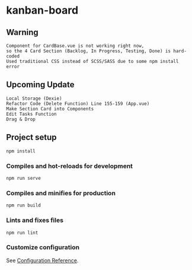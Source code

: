 # kanban-board
## Warning
```
Component for CardBase.vue is not working right now,
so the 4 Card Section (Backlog, In Progress, Testing, Done) is hard-coded
Used traditional CSS instead of SCSS/SASS due to some npm install error
```
## Upcoming Update
```
Local Storage (Dexie)
Refactor Code (Delete Function) Line 155-159 (App.vue)
Make Section Card into Components
Edit Tasks Function
Drag & Drop
```
## Project setup
```
npm install
```

### Compiles and hot-reloads for development
```
npm run serve
```

### Compiles and minifies for production
```
npm run build
```

### Lints and fixes files
```
npm run lint
```

### Customize configuration
See [Configuration Reference](https://cli.vuejs.org/config/).
